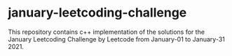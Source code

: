# january-leetcoding-challenge
This repository contains c++ implementation of the solutions for the January Leetcoding Challenge by Leetcode from January-01 to January-31 2021.
